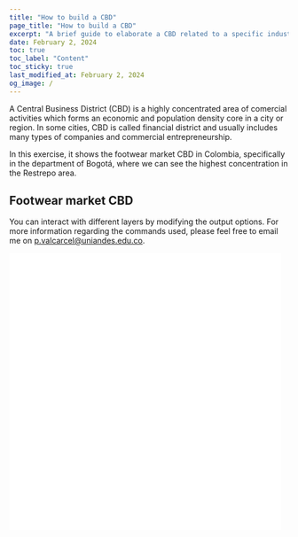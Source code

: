 ```yaml
---
title: "How to build a CBD"
page_title: "How to build a CBD"
excerpt: "A brief guide to elaborate a CBD related to a specific industry"
date: February 2, 2024
toc: true
toc_label: "Content"
toc_sticky: true
last_modified_at: February 2, 2024
og_image: /
---
```


A Central Business District (CBD) is a highly concentrated area of comercial activities which forms an economic and population density core in a city or region. 
In some cities, CBD is called financial district and usually includes many types of companies and commercial entrepreneurship. 

In this exercise, it shows the footwear market CBD in Colombia, specifically in the department of Bogotá, where we can see the highest concentration in the Restrepo area.


## Footwear market CBD

You can interact with different layers by modifying the output options. For more information regarding the commands used, please feel free to email me on <a href="mailto:p.valcarcel@uniandes.edu.co">p.valcarcel@uniandes.edu.co</a>.

<div style="margin: auto; width: 690px; height: 500px; overflow: hidden; padding-left: -10;">
    <iframe src="\assets\Shapes\CBD_Map.html" style="width: 100%; height: 100%; border: none; margin-left: -200px;"></iframe>
</div>

